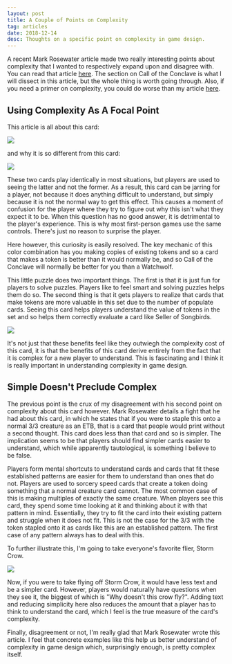 ```yaml
---
layout: post
title: A Couple of Points on Complexity
tag: articles
date: 2018-12-14
desc: Thoughts on a specific point on complexity in game design.
---
```



A recent Mark Rosewater article made two really interesting points about complexity that I wanted to respectively expand upon and disagree with. You can read that article [here](http://magic.wizards.com/en/articles/archive/making-magic/looking-back-part-1-2017-03-06). The section on Call of the Conclave is what I will dissect in this article, but the whole thing is worth going through. Also, if you need a primer on complexity, you could do worse than my article [here](/blog/articles/depthComplexity).
## Using Complexity As A Focal Point

This article is all about this card:

<img src="/blogImages/callOfTheConclave.jpg" />

and why it is so different from this card:

<img src="/blogImages/watchwolf.jpg" />

These two cards play identically in most situations, but players are used to seeing the latter and not the former. As a result, this card can be jarring for a player, not because it does anything difficult to understand, but simply because it is not the normal way to get this effect. This causes a moment of confusion for the player where they try to figure out why this isn't what they expect it to be. When this question has no good answer, it is detrimental to the player's experience. This is why most first-person games use the same controls. There's just no reason to surprise the player.


Here however, this curiosity is easily resolved. The key mechanic of this color combination has you making copies of existing tokens and so a card that makes a token is better than it would normally be, and so Call of the Conclave will normally be better for you than a Watchwolf.


This little puzzle does two important things. The first is that it is just fun for players to solve puzzles. Players like to feel smart and solving puzzles helps them do so. The second thing is that it gets players to realize that cards that make tokens are more valuable in this set due to the number of populate cards. Seeing this card helps players understand the value of tokens in the set and so helps them correctly evaluate a card like Seller of Songbirds.

<img src="/blogImages/sellerOfSongbirds.jpg" />

It's not just that these benefits feel like they outwiegh the complexity cost of this card, it is that the benefits of this card derive entirely from the fact that it is complex for a new player to understand. This is fascinating and I think it is really important in understanding complexity in game design.

## Simple Doesn't Preclude Complex

The previous point is the crux of my disagreement with his second point on complexity about this card however. Mark Rosewater details a fight that he had about this card, in which he states that if you were to staple this onto a normal 3/3 creature as an ETB, that is a card that people would print without a second thought. This card does less than that card and so is simpler. The implication seems to be that players should find simpler cards easier to understand, which while apparently tautological, is something I believe to be false.


Players form mental shortcuts to understand cards and cards that fit these established patterns are easier for them to understand than ones that do not. Players are used to sorcery speed cards that create a token doing something that a normal creature card cannot. The most common case of this is making multiples of exactly the same creature. When players see this card, they spend some time looking at it and thinking about it with that pattern in mind. Essentially, they try to fit the card into their existing pattern and struggle when it does not fit. This is not the case for the 3/3 with the token stapled onto it as cards like this are an established pattern. The first case of any pattern always has to deal with this.


To further illustrate this, I'm going to take everyone's favorite flier, Storm Crow.

<img src="/blogImages/stormCrow.jpg" />

Now, if you were to take flying off Storm Crow, it would have less text and be a simpler card. However, players would naturally have questions when they see it, the biggest of which is "Why doesn't this crow fly?". Adding text and reducing simplicity here also reduces the amount that a player has to think to understand the card, which I feel is the true measure of the card's complexity.


Finally, disagreement or not, I'm really glad that Mark Rosewater wrote this article. I feel that concrete examples like this help us better understand of complexity in game design which, surprisingly enough, is pretty complex itself.


